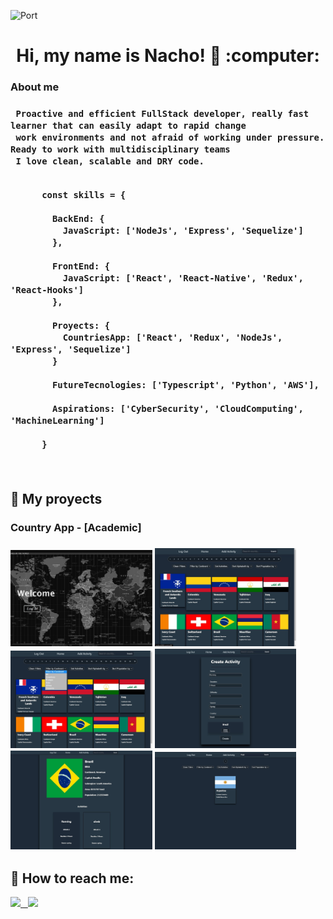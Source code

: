 ![Port](https://images.unsplash.com/photo-1605379399642-870262d3d051?ixlib=rb-1.2.1&ixid=MnwxMjA3fDB8MHxwaG90by1wYWdlfHx8fGVufDB8fHx8&auto=format&fit=crop&w=1506&q=80)
<h1 align="center"> Hi, my name is Nacho! 👋 :computer: </h1>

  <h3>About me<h3>
      

     Proactive and efficient FullStack developer, really fast learner that can easily adapt to rapid change 
     work environments and not afraid of working under pressure. Ready to work with multidisciplinary teams 
     I love clean, scalable and DRY code.
```      

      const skills = {

        BackEnd: {
          JavaScript: ['NodeJs', 'Express', 'Sequelize']
        },

        FrontEnd: {
          JavaScript: ['React', 'React-Native', 'Redux', 'React-Hooks']
        },

        Proyects: {
          CountriesApp: ['React', 'Redux', 'NodeJs', 'Express', 'Sequelize']
        }

        FutureTecnologies: ['Typescript', 'Python', 'AWS'],

        Aspirations: ['CyberSecurity', 'CloudComputing', 'MachineLearning']

      }
```
      
 &nbsp;
## :pushpin: My proyects
<h3>Country App - [Academic] <h3>
<p>
  <a><img width="45%" src="https://github.com/OliveraIgnacio/oliveraignacio/blob/main/Images/CountriesApp/LandingPage.jpeg?raw=true" alt="Landing Page" ></a>
  <a><img width="45%" src="https://github.com/OliveraIgnacio/oliveraignacio/blob/main/Images/CountriesApp/Home.jpeg?raw=true" alt="Home"></a>
  <a><img width="45%" src="https://github.com/OliveraIgnacio/oliveraignacio/blob/main/Images/CountriesApp/FiltersAndSorts.jpeg?raw=true" alt="FiltersAndSort"></a>
  <a><img width="45%" src="https://github.com/OliveraIgnacio/oliveraignacio/blob/main/Images/CountriesApp/Form.jpeg?raw=true" alt="Form"></a>
  <a><img width="45%" src="https://github.com/OliveraIgnacio/oliveraignacio/blob/main/Images/CountriesApp/CountryDetail.jpeg?raw=true" alt="DetailCountry"></a>
  <a><img width="45%" src="https://github.com/OliveraIgnacio/oliveraignacio/blob/main/Images/CountriesApp/SearchByName.jpeg?raw=true" alt="SearchCountry"></a>
</p>

## :paperclip: How to reach me:
<span >
<a href="https://www.linkedin.com/in/ignacio-olivera-3942461a2/" ><img width="5%" src="https://cdn-icons-png.flaticon.com/512/174/174857.png"> &nbsp;
<a href="mailto:oliveraignacio02@gmail.com" ><img width="5%" src="https://cdn.icon-icons.com/icons2/2631/PNG/512/gmail_new_logo_icon_159149.png">
</span>
